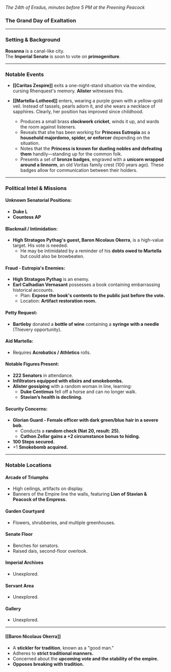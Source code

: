 _*The 24th of Eradus, minutes before 5 PM at the Preening Peacock*_
### **The Grand Day of Exaltation**

---

### Setting & Background
**Rosanna** is a canal-like city.  
The **Imperial Senate** is soon to vote on **primogeniture**.

---

### Notable Events
- **[[Caritas Zespire]]** exits a one-night-stand situation via the window, cursing Rhenquest's memory. **Alister** witnesses this.

- **[[Martella-Lotheed]]** enters, wearing a purple gown with a yellow-gold veil. Instead of tassels, pearls adorn it, and she wears a necklace of sapphires. Clearly, her position has improved since childhood.
  - Produces a small brass **clockwork cricket**, winds it up, and wards the room against listeners.
  - Reveals that she has been working for **Princess Eutropia** as a **household majordomo, spider, or enforcer** depending on the situation.
  - Notes that the **Princess is known for dueling nobles and defeating them** handily—standing up for the common folk.
  - Presents a set of **bronze badges**, engraved with a **unicorn wrapped around a linnorm**, an old Voritas family crest (100 years ago). These badges allow for communication between their holders.

---

### Political Intel & Missions
#### **Unknown Senatorial Positions:**
- **Duke L**
- **Countess AP**

#### **Blackmail / Intimidation:**
- **High Stratagos Pythag's guest, Baron Nicolaus Okerra**, is a high-value target. His vote is needed.
  - He may be intimidated by a reminder of his **debts owed to Martella** but could also be browbeaten.

#### **Fraud - Eutropia's Enemies:**
- **High Stratagos Pythag** is an enemy.
- **Earl Calhadian Vernasant** possesses a book containing embarrassing historical accounts.
  - Plan: **Expose the book's contents to the public just before the vote.**
  - Location: **Artifact restoration room.**

#### **Petty Request:**
- **Bartleby** donated a **bottle of wine** containing a **syringe with a needle** (Thievery opportunity).

#### **Aid Martella:**
- Requires **Acrobatics / Athletics** rolls.

#### **Notable Figures Present:**
- **222 Senators** in attendance.
- **Infiltrators equipped with elixirs and smokebombs.**
- **Alister gossiping** with a random woman in line, learning:
  - **Duke Centimus** fell off a horse and can no longer walk.
  - **Stavian’s health is declining.**

#### **Security Concerns:**
- **Glorian Guard - Female officer with dark green/blue hair in a severe bob.**
  - Conducts a **random check (Nat 20, result: 25).**
  - **Cathon Zellar gains a +2 circumstance bonus to hiding.**
- **100 Steps secured.**
- +1 **Smokebomb acquired.**

---

### Notable Locations
#### **Arcade of Triumphs**
- High ceilings, artifacts on display.
- Banners of the Empire line the walls, featuring **Lion of Stavian & Peacock of the Empress.**

#### **Garden Courtyard**
- Flowers, shrubberies, and multiple greenhouses.

#### **Senate Floor**
- Benches for senators.
- Raised dais, second-floor overlook.

#### **Imperial Archives**
- Unexplored.

#### **Servant Area**
- Unexplored.

#### **Gallery**
- Unexplored.

---

#### **[[Baron Nicolaus Okerra]]**
- A **stickler for tradition**, known as a "good man."
- Adheres to **strict traditional manners.**
- Concerned about the **upcoming vote and the stability of the empire.**
- **Opposes breaking with tradition.**

